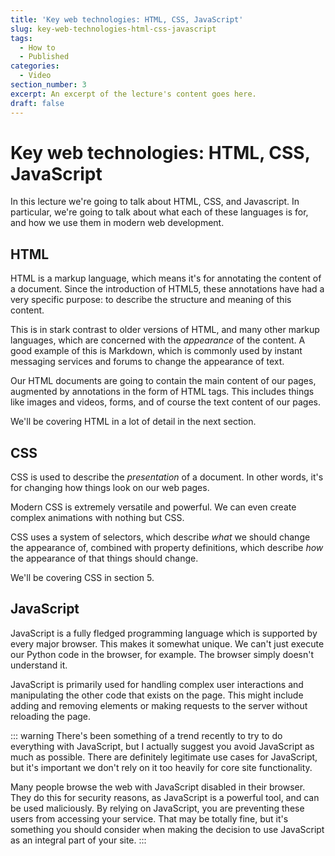 ```yaml
---
title: 'Key web technologies: HTML, CSS, JavaScript'
slug: key-web-technologies-html-css-javascript
tags:
  - How to
  - Published
categories:
  - Video
section_number: 3
excerpt: An excerpt of the lecture's content goes here.
draft: false
---
```


# Key web technologies: HTML, CSS, JavaScript

In this lecture we're going to talk about HTML, CSS, and Javascript. In particular, we're going to talk about what each of these languages is for, and how we use them in modern web development.

## HTML

HTML is a markup language, which means it's for annotating the content of a document. Since the introduction of HTML5, these annotations have had a very specific purpose: to describe the structure and meaning of this content.

This is in stark contrast to older versions of HTML, and many other markup languages, which are concerned with the *appearance* of the content. A good example of this is Markdown, which is commonly used by instant messaging services and forums to change the appearance of text.

Our HTML documents are going to contain the main content of our pages, augmented by annotations in the form of HTML tags. This includes things like images and videos, forms, and of course the text content of our pages.

We'll be covering HTML in a lot of detail in the next section.

## CSS

CSS is used to describe the *presentation* of a document. In other words, it's for changing how things look on our web pages.

Modern CSS is extremely versatile and powerful. We can even create complex animations with nothing but CSS.

CSS uses a system of selectors, which describe *what* we should change the appearance of, combined with property definitions, which describe *how* the appearance of that things should change.

We'll be covering CSS in section 5.

## JavaScript

JavaScript is a fully fledged programming language which is supported by every major browser. This makes it somewhat unique. We can't just execute our Python code in the browser, for example. The browser simply doesn't understand it.

JavaScript is primarily used for handling complex user interactions and manipulating the other code that exists on the page. This might include adding and removing elements or making requests to the server without reloading the page.

::: warning
There's been something of a trend recently to try to do everything with JavaScript, but I actually suggest you avoid JavaScript as much as possible. There are definitely legitimate use cases for JavaScript, but it's important we don't rely on it too heavily for core site functionality.

Many people browse the web with JavaScript disabled in their browser. They do this for security reasons, as JavaScript is a powerful tool, and can be used maliciously. By relying on JavaScript, you are preventing these users from accessing your service. That may be totally fine, but it's something you should consider when making the decision to use JavaScript as an integral part of your site.
:::
